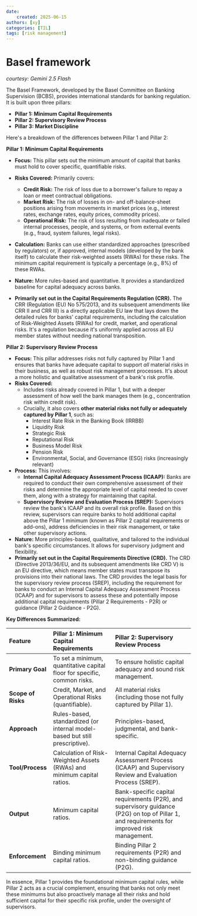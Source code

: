 ```yaml
---
date: 
    created: 2025-06-15
authors: [xy]
categories: [TIL]
tags: [risk management]
---
```


# Basel framework 
<!-- more -->
*courtesy: Gemini 2.5 Flash*

The Basel Framework, developed by the Basel Committee on Banking Supervision (BCBS), provides international standards for banking regulation. It is built upon three pillars:

* **Pillar 1: Minimum Capital Requirements**
* **Pillar 2: Supervisory Review Process**
* **Pillar 3: Market Discipline**

Here's a breakdown of the differences between Pillar 1 and Pillar 2:

**Pillar 1: Minimum Capital Requirements**

* **Focus:** This pillar sets out the minimum amount of capital that banks must hold to cover specific, quantifiable risks.
* **Risks Covered:** Primarily covers:
    * **Credit Risk:** The risk of loss due to a borrower's failure to repay a loan or meet contractual obligations.
    * **Market Risk:** The risk of losses in on- and off-balance-sheet positions arising from movements in market prices (e.g., interest rates, exchange rates, equity prices, commodity prices).
    * **Operational Risk:** The risk of loss resulting from inadequate or failed internal processes, people, and systems, or from external events (e.g., fraud, system failures, legal risks).
* **Calculation:** Banks can use either standardized approaches (prescribed by regulators) or, if approved, internal models (developed by the bank itself) to calculate their risk-weighted assets (RWAs) for these risks. The minimum capital requirement is typically a percentage (e.g., 8%) of these RWAs.
* **Nature:** More rules-based and quantitative. It provides a standardized baseline for capital adequacy across banks.

* **Primarily set out in the Capital Requirements Regulation (CRR).** The CRR (Regulation (EU) No 575/2013, and its subsequent amendments like CRR II and CRR III) is a directly applicable EU law that lays down the detailed rules for banks' capital requirements, including the calculation of Risk-Weighted Assets (RWAs) for credit, market, and operational risks. It's a regulation because it's uniformly applied across all EU member states without needing national transposition.

**Pillar 2: Supervisory Review Process**

* **Focus:** This pillar addresses risks not fully captured by Pillar 1 and ensures that banks have adequate capital to support *all* material risks in their business, as well as robust risk management processes. It's about a more holistic and qualitative assessment of a bank's risk profile.
* **Risks Covered:**
    * Includes risks already covered in Pillar 1, but with a deeper assessment of how well the bank manages them (e.g., concentration risk within credit risk).
    * Crucially, it also covers **other material risks not fully or adequately captured by Pillar 1**, such as:
        * Interest Rate Risk in the Banking Book (IRRBB)
        * Liquidity Risk
        * Strategic Risk
        * Reputational Risk
        * Business Model Risk
        * Pension Risk
        * Environmental, Social, and Governance (ESG) risks (increasingly relevant)
* **Process:** This involves:
    * **Internal Capital Adequacy Assessment Process (ICAAP):** Banks are required to conduct their own comprehensive assessment of their risks and determine the appropriate level of capital needed to cover them, along with a strategy for maintaining that capital.
    * **Supervisory Review and Evaluation Process (SREP):** Supervisors review the bank's ICAAP and its overall risk profile. Based on this review, supervisors can require banks to hold additional capital above the Pillar 1 minimum (known as Pillar 2 capital requirements or add-ons), address deficiencies in their risk management, or take other supervisory actions.
* **Nature:** More principles-based, qualitative, and tailored to the individual bank's specific circumstances. It allows for supervisory judgment and flexibility.
* **Primarily set out in the Capital Requirements Directive (CRD).** The CRD (Directive 2013/36/EU, and its subsequent amendments like CRD V) is an EU directive, which means member states must transpose its provisions into their national laws. The CRD provides the legal basis for the supervisory review process (SREP), including the requirement for banks to conduct an Internal Capital Adequacy Assessment Process (ICAAP) and for supervisors to assess these and potentially impose additional capital requirements (Pillar 2 Requirements - P2R) or guidance (Pillar 2 Guidance - P2G).


**Key Differences Summarized:**

| Feature             | Pillar 1: Minimum Capital Requirements                                      | Pillar 2: Supervisory Review Process                                  |
| :------------------ | :-------------------------------------------------------------------------- | :-------------------------------------------------------------------- |
| **Primary Goal** | To set a minimum, quantitative capital floor for specific, common risks.    | To ensure holistic capital adequacy and sound risk management.        |
| **Scope of Risks** | Credit, Market, and Operational Risks (quantifiable).                       | All material risks (including those not fully captured by Pillar 1).  |
| **Approach** | Rules-based, standardized (or internal model-based but still prescriptive). | Principles-based, judgmental, and bank-specific.                      |
| **Tool/Process** | Calculation of Risk-Weighted Assets (RWAs) and minimum capital ratios.      | Internal Capital Adequacy Assessment Process (ICAAP) and Supervisory Review and Evaluation Process (SREP). |
| **Output** | Minimum capital ratios.                                                     | Bank-specific capital requirements (P2R), and supervisory guidance (P2G) on top of Pillar 1, and requirements for improved risk management. |
| **Enforcement** | Binding minimum capital ratios.                                             | Binding Pillar 2 requirements (P2R) and non-binding guidance (P2G). |

In essence, Pillar 1 provides the foundational minimum capital rules, while Pillar 2 acts as a crucial complement, ensuring that banks not only meet these minimums but also proactively manage all their risks and hold sufficient capital for their specific risk profile, under the oversight of supervisors.